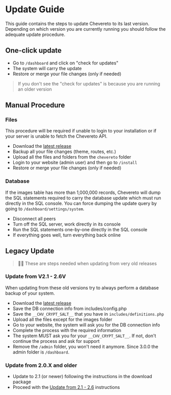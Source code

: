 # Update Guide

This guide contains the steps to update Chevereto to its last version. Depending on which version you are currently running you should follow the adequate update procedure.

## One-click update

- Go to `/dashboard` and click on "check for updates"
- The system will carry the update
- Restore or merge your file changes (only if needed)

> If you don't see the "check for updates" is because you are running an older version

## Manual Procedure

### Files

This procedure will be required if unable to login to your installation or if your server is unable to fetch the Chevereto API.

- Download the [latest release](https://chevereto.com/panel/downloads)
- Backup all your file changes (theme, routes, etc.)
- Upload all the files and folders from the `chevereto` folder
- Login to your website (admin user) and then go to `/install`
- Restore or merge your file changes (only if needed)

### Database

If the images table has more than 1,000,000 records, Chevereto will dump the SQL statements required to carry the database update which must run directly in the SQL console. You can force dumping the update query by going to `/dashboard/settings/system`.

- Disconnect all peers
- Turn off the SQL server, work directly in its console
- Run the SQL statements one-by-one directly in the SQL console
- If everything goes well, turn everything back online

## Legacy Update

> 👴🏾 These are steps needed when updating from very old releases

### Update from V2.1 - 2.6V

When updating from these old versions try to always perform a database backup of your system.

- Download the [latest release](https://chevereto.com/panel/downloads)
- Save the DB connection info from includes/config.php
- Save the `__CHV_CRYPT_SALT__` that you have in `includes/definitions.php`
- Upload all the files except for the images folder
- Go to your website, the system will ask you for the DB connection info
- Complete the process with the required information
- The system MUST ask you for your `__CHV_CRYPT_SALT__`. If not, don't continue the process and ask for support
- Remove the `/admin` folder, you won't need it anymore. Since 3.0.0 the admin folder is `/dashboard`.

### Update from 2.0.X and older

- Update to 2.1 (or newer) following the instructions in the download package
- Proceed with the [Update from 2.1 - 2.6](#update-from-21---26) instructions
